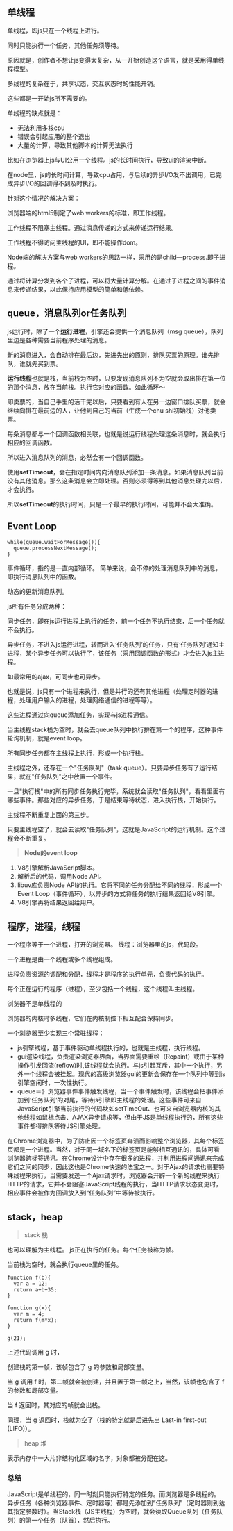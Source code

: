 ## 单线程
单线程，即js只在一个线程上进行。

同时只能执行一个任务，其他任务须等待。

原因就是，创作者不想让js变得太复杂，从一开始创造这个语言，就是采用得单线程模型。

多线程的复杂在于，共享状态，交互状态时的性能开销。

这些都是一开始js所不需要的。

单线程的缺点就是：
- 无法利用多核cpu
- 错误会引起应用的整个退出
- 大量的计算，导致其他脚本的计算无法执行


比如在浏览器上js与UI公用一个线程。js的长时间执行，导致ui的渲染中断。

在node里，js的长时间计算，导致cpu占用，与后续的异步I/O发不出调用，已完成异步I/O的回调得不到及时执行。

针对这个情况的解决方案：

浏览器端的html5制定了web workers的标准，即工作线程。

工作线程不阻塞主线程。通过消息传递的方式来传递运行结果。

工作线程不得访问主线程的UI，即不能操作dom。

Node端的解决方案与web workers的思路一样，采用的是child—process.即子进程。

通过将计算分发到各个子进程，可以将大量计算分解。在通过子进程之间的事件消息来传递结果，以此保持应用模型的简单和低依赖。

## queue，消息队列or任务队列

js运行时，除了一个**运行进程**，引擎还会提供一个消息队列（msg queue），队列里边是各种需要当前程序处理的消息。

新的消息进入，会自动排在最后边，先进先出的原则，排队买票的原理。谁先排队，谁就先买到票。

**运行线程**也就是栈，当前栈为空时，只要发现消息队列不为空就会取出排在第一位的那个消息，放在当前栈。执行它对应的函数。如此循环～

即卖票的，当自己手里的活干完以后，只要看到有人在另一边窗口排队买票，就会继续向排在最前边的人，让他到自己的当前（生成一个chu shi初始栈）对他卖票。

每条消息都与一个回调函数相关联，也就是说运行线程处理这条消息时，就会执行相应的回调函数。

所以进入消息队列的消息，必然会有一个回调函数。

使用**setTimeout**，会在指定时间内向消息队列添加一条消息。如果消息队列当前没有其他消息。那么这条消息会立即处理。否则必须得等到其他消息处理完以后，才会执行。

所以**setTimeout**的执行时间，只是一个最早的执行时间，可能并不会太准确。

## Event Loop

```
while(queue.waitForMessage()){
  queue.processNextMessage();
}
```
事件循环，指的是一直内部循环。
简单来说，会不停的处理消息队列中的消息，即执行消息队列中的函数。

动态的更新消息队列。

js所有任务分成两种：

同步任务，即在js运行进程上执行的任务，前一个任务不执行结束，后一个任务就不会执行。

异步任务，不进入js运行进程，转而进入‘任务队列’的任务，只有‘任务队列’通知主进程，某个异步任务可以执行了，该任务（采用回调函数的形式）才会进入js主进程。

如最常用的ajax，可同步也可异步。

也就是说，js只有一个进程来执行，但是并行的还有其他进程（处理定时器的进程，处理用户输入的进程，处理网络通信的进程等等）。

这些进程通过向queue添加任务，实现与js进程通信。

当主线程stack栈为空时，就会去queue队列中执行排在第一个的程序，这种事件轮询机制，就是event loop。

所有同步任务都在主线程上执行，形成一个执行栈。

主线程之外，还存在一个"任务队列"（task queue）。只要异步任务有了运行结果，就在"任务队列"之中放置一个事件。

一旦"执行栈"中的所有同步任务执行完毕，系统就会读取"任务队列"，看看里面有哪些事件。那些对应的异步任务，于是结束等待状态，进入执行栈，开始执行。

主线程不断重复上面的第三步。

只要主线程空了，就会去读取"任务队列"，这就是JavaScript的运行机制。这个过程会不断重复。

> **Node的event loop**

1. V8引擎解析JavaScript脚本。
2. 解析后的代码，调用Node API。
3. libuv库负责Node API的执行。它将不同的任务分配给不同的线程，形成一个Event Loop（事件循环），以异步的方式将任务的执行结果返回给V8引擎。
4. V8引擎再将结果返回给用户。

## 程序，进程，线程

一个程序等于一个进程，打开的浏览器。
线程：浏览器里的js，代码段。

一个进程是由一个线程或多个线程组成。

进程负责资源的调配和分配，线程才是程序的执行单元，负责代码的执行。

每个正在运行的程序（进程），至少包括一个线程，这个线程叫主线程。

浏览器不是单线程的

浏览器的内核时多线程，它们在内核制控下相互配合保持同步。

一个浏览器至少实现三个常驻线程：
- js引擎线程，基于事件驱动单线程执行的，也就是主线程，执行线程。
- gui渲染线程，负责渲染浏览器界面，当界面需要重绘（Repaint）或由于某种操作引发回流(reflow)时,该线程就会执行。与js引起互斥，其中一个执行，另外一个线程会被挂起。现代的高级浏览器gui的更新会保存在一个队列中等到js引擎空闲时，一次性执行。
- queue＝》浏览器事件事件触发线程，当一个事件触发时，该线程会把事件添加到‘任务队列’的对尾，等待js引擎即主线程的处理。这些事件可来自JavaScript引擎当前执行的代码块如setTimeOut、也可来自浏览器内核的其他线程如鼠标点击、AJAX异步请求等，但由于JS是单线程执行的，所有这些事件都得排队等待JS引擎处理。


在Chrome浏览器中，为了防止因一个标签页奔溃而影响整个浏览器，其每个标签页都是一个进程。当然，对于同一域名下的标签页是能够相互通讯的，具体可看 浏览器跨标签通讯。在Chrome设计中存在很多的进程，并利用进程间通讯来完成它们之间的同步，因此这也是Chrome快速的法宝之一。对于Ajax的请求也需要特殊线程来执行，当需要发送一个Ajax请求时，浏览器会开辟一个新的线程来执行HTTP的请求，它并不会阻塞JavaScript线程的执行，当HTTP请求状态变更时，相应事件会被作为回调放入到“任务队列”中等待被执行。
## stack，heap

> stack 栈

也可以理解为主线程。
js正在执行的任务。每个任务被称为帧。

当前栈为空时，就会执行queue里的任务。

```
function f(b){
  var a = 12;
  return a+b+35;
}

function g(x){
  var m = 4;
  return f(m*x);
}

g(21);

```

上述代码调用 g 时，

创建栈的第一帧，该帧包含了 g 的参数和局部变量。

当 g 调用 f 时，第二帧就会被创建，并且置于第一帧之上，当然，该帧也包含了 f 的参数和局部变量。

当 f 返回时，其对应的帧就会出栈。

同理，当 g 返回时，栈就为空了（栈的特定就是后进先出 Last-in first-out (LIFO)）。

> heap 堆

表示内存中一大片非结构化区域的名字，对象都被分配在这。

### 总结
JavaScript是单线程的，同一时刻只能执行特定的任务。而浏览器是多线程的。
异步任务（各种浏览器事件、定时器等）都是先添加到“任务队列”（定时器则到达其指定参数时）。当Stack栈（JS主线程）为空时，就会读取Queue队列（任务队列）的第一个任务（队首），然后执行。